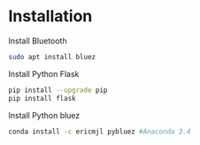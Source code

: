 # Installation



Install Bluetooth

```bash
sudo apt install bluez
```



Install Python Flask

```bash
pip install --upgrade pip
pip install flask
```



Install Python bluez


```bash
conda install -c ericmjl pybluez #Anaconda 3.4
```



